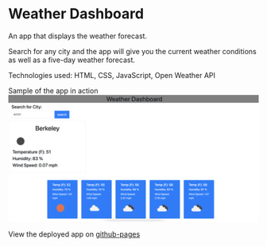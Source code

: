 # Weather Dashboard

An app that displays the weather forecast.

Search for any city and the app will give you the current weather conditions as well as a five-day weather forecast.

Technologies used: HTML, CSS, JavaScript, Open Weather API

Sample of the app in action ![here](./weather-dashboard.png)

View the deployed app on [github-pages](https://aaronhleung.github.io/hw6-weather-dashboard/)

